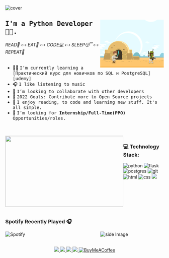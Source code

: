 <img src="https://user-images.githubusercontent.com/49686277/109705521-4e6b1300-7bb1-11eb-8380-48681240721a.png" alt="cover" />


<div>
<img align="right" src="https://github.com/amandewatnitrr/amandewatnitrr/blob/main/terminal.gif" width="40%"/>
	
## <samp> I'm a Python Developer👨‍💻. </samp></h4></p>
###### READ📖 ‹-› EAT🥣 ‹-› CODE💻 ‹-› SLEEP😴 ‹-› REPEAT🔁  

- 🧙‍♂️ <samp>I’m currently learning a [Практический курс для новичков по SQL и PostgreSQL][udemy]
- 🎧 <samp><samp><samp>I like listening to music
- 🔎 <samp><samp>I’m looking to collaborate with other developers
- 🏁 <samp>2022 Goals: Contribute more to Open Source projects
- 💯 <samp>I enjoy reading, to code and learning new stuff. It's all simple.
- 💼 <samp>I’m looking for **Internship/Full-Time(PPO)** Opportunities/roles.


<br>
<br>

<img align="left" src="https://www.mygo.ge/uploads/blog/1584023795.jpg" height='225' width='375'/> 


### 💻 Technology Stack:

![python](https://img.shields.io/badge/python%20-%2314354C.svg?&style=for-the-badge&logo=python&logoColor=white)
![flask](https://img.shields.io/badge/Flask-000000.svg?&style=for-the-badge&logo=flask&logoColor=white)
![postgres](https://img.shields.io/badge/postgres-%23316192.svg?&style=for-the-badge&logo=postgresql&logoColor=white)
![git](https://img.shields.io/badge/git%20-%23F05033.svg?&style=for-the-badge&logo=git&logoColor=white) 
![html](https://img.shields.io/badge/html%20-%23E34F26.svg?&style=for-the-badge&logo=html5&logoColor=white)
![css](https://img.shields.io/badge/css%20-%231572B6.svg?&style=for-the-badge&logo=css3&logoColor=white) 
![](https://camo.githubusercontent.com/b13ed67c809178963ce9d538175b02649800772be1ce0cb02da5879e5614e236/68747470733a2f2f696d672e736869656c64732e696f2f62616467652f426f6f7473747261702d3536334437433f7374796c653d666f722d7468652d6261646765266c6f676f3d626f6f747374726170266c6f676f436f6c6f723d7768697465)
<br> 
<br> 

<br>
<br>
<br>
<br>	
	
<!-- Spotify -->
### Spotify Recently Played 🎧
![Spotify](https://spotify-recently-played-readme.vercel.app/api?user=lyc5820s2tgyaacnm646qlk8h) 
<img src="https://github.com/FrozRt/FrozRt/blob/master/proger.gif" width='40%' border="0" align="right" alt="side Image" /> &nbsp;  

<br>  
	
<div align='center'>
	<a href="https://lenargasimov.dev" target="_blank">
	    <img src="https://img.shields.io/badge/Website/Blog-black?&style=for-the-badge&logo=website&logoColor=white" />
	</a>
	<a href="https://twitter.com/lenargasimov" target="_blank">
	    <img src="https://img.shields.io/badge/Twitter-1DA1F2?style=for-the-badge&logo=twitter&logoColor=white">
	</a>
	<a href="https://www.linkedin.com/in/lenargasimov/" target="_blank">
	    <img src="https://img.shields.io/badge/linkedin-%230077B5.svg?&style=for-the-badge&logo=linkedin&logoColor=white" />
	</a>
	<a href="mailto:lenargasimov@yahoo.com" target="_blank">
	    <img src="https://img.shields.io/badge/Yahoo-720e9e?style=for-the-badge&logo=yahoo&logoColor=white" />        
	</a>
	<a href="https://www.buymeacoffee.com/lenargasimov" target="_blank">
	    <img alt="BuyMeACoffee" src="https://img.shields.io/badge/Buy%20Me%20a%20Coffee-ffdd00?style=for-the-badge&logo=buy-me-a-coffee&logoColor=black" />
	</a>
</div>
	

